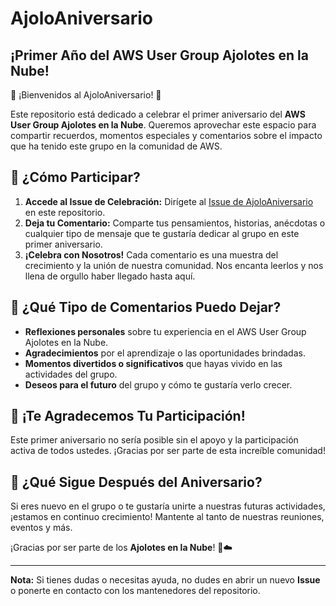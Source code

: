 # AjoloAniversario 
## ¡Primer Año del AWS User Group Ajolotes en la Nube!

🎉 ¡Bienvenidos al AjoloAniversario! 🎉

Este repositorio está dedicado a celebrar el primer aniversario del **AWS User Group Ajolotes en la Nube**. Queremos aprovechar este espacio para compartir recuerdos, momentos especiales y comentarios sobre el impacto que ha tenido este grupo en la comunidad de AWS.

## 🎈 ¿Cómo Participar?

1. **Accede al Issue de Celebración:** Dirígete al [Issue de AjoloAniversario](https://github.com/AjolotesNube/AjoloAniversario/issues/1) en este repositorio.
2. **Deja tu Comentario:** Comparte tus pensamientos, historias, anécdotas o cualquier tipo de mensaje que te gustaría dedicar al grupo en este primer aniversario.
3. **¡Celebra con Nosotros!** Cada comentario es una muestra del crecimiento y la unión de nuestra comunidad. Nos encanta leerlos y nos llena de orgullo haber llegado hasta aquí.

## 📝 ¿Qué Tipo de Comentarios Puedo Dejar?

- **Reflexiones personales** sobre tu experiencia en el AWS User Group Ajolotes en la Nube.
- **Agradecimientos** por el aprendizaje o las oportunidades brindadas.
- **Momentos divertidos o significativos** que hayas vivido en las actividades del grupo.
- **Deseos para el futuro** del grupo y cómo te gustaría verlo crecer.

## 🎁 ¡Te Agradecemos Tu Participación!

Este primer aniversario no sería posible sin el apoyo y la participación activa de todos ustedes. ¡Gracias por ser parte de esta increíble comunidad!

## 🚀 ¿Qué Sigue Después del Aniversario?

Si eres nuevo en el grupo o te gustaría unirte a nuestras futuras actividades, ¡estamos en continuo crecimiento! Mantente al tanto de nuestras reuniones, eventos y más. 

¡Gracias por ser parte de los **Ajolotes en la Nube**! 🦦☁️

---

**Nota:** Si tienes dudas o necesitas ayuda, no dudes en abrir un nuevo **Issue** o ponerte en contacto con los mantenedores del repositorio.
